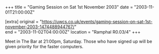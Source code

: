 +++
title = "Gaming Session on Sat 1st November 2003"
date = "2003-11-01T21:00:00Z"

[extra]
original = "https://uwcs.co.uk/events/gaming-session-on-sat-1st-november-2003-1474488944767/"    
end = "2003-11-02T04:00:00Z"
location = "Ramphal R0.03/4"
+++

Meet in The Bar at 21:00pm, Saturday. Those who have signed up will be given priority for the faster computers.

